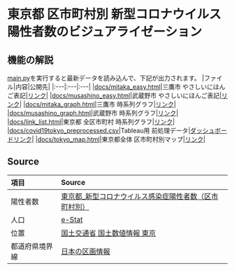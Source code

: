 # 東京都 区市町村別 新型コロナウイルス陽性者数のビジュアライゼーション
## 機能の解説
[main.py](https://github.com/Nobukuni-Hyakutake/covid19tokyo/blob/main/main.py)を実行すると最新データを読み込んで、下記が出力されます。
|ファイル|内容|公開先|
|:---|:---|:---|
|[docs/mitaka_easy.html](https://github.com/Nobukuni-Hyakutake/covid19tokyo/blob/main/docs/mitaka_easy.html)|三鷹市 やさしいにほんご表記|[リンク](https://nobukuni-hyakutake.github.io/covid19tokyo/mitaka_easy.html)|
|[docs/musashino_easy.html](https://github.com/Nobukuni-Hyakutake/covid19tokyo/blob/main/docs/musashino_easy.html)|武蔵野市 やさしいにほんご表記|[リンク](https://nobukuni-hyakutake.github.io/covid19tokyo/musashino_easy.html)|
|[docs/mitaka_graph.html](https://github.com/Nobukuni-Hyakutake/covid19tokyo/blob/main/docs/mitaka_graph.html)|三鷹市 時系列グラフ|[リンク](https://nobukuni-hyakutake.github.io/covid19tokyo/Mitaka_g.html)|
|[docs/musashino_graph.html](https://github.com/Nobukuni-Hyakutake/covid19tokyo/blob/main/docs/musashino_graph.html)|武蔵野市 時系列グラフ|[リンク](https://nobukuni-hyakutake.github.io/covid19tokyo/Musashino_g.html)|
|[docs/link_list.html](https://github.com/Nobukuni-Hyakutake/covid19tokyo/blob/main/docs/link_list.html)|東京都 全区市町村 時系列グラフ|[リンク](https://nobukuni-hyakutake.github.io/covid19tokyo/link_list.html)|
|[docs/covid19tokyo_preprocessed.csv](https://github.com/Nobukuni-Hyakutake/covid19tokyo/blob/main/docs/covid19tokyo_preprocessed.csv)|Tableau用 前処理データ|[ダッシュボードリンク](https://public.tableau.com/app/profile/hyakutake/viz/32100/DB)|
|[docs/tokyo_map.html](https://github.com/Nobukuni-Hyakutake/covid19tokyo/blob/main/docs/tokyo_map.html)|東京都全体 区市町村別マップ|[リンク](https://nobukuni-hyakutake.github.io/covid19tokyo/tokyo_map.html)|
## Source
|項目|Source|
|:---|:---|
|陽性者数|[東京都_新型コロナウイルス感染症陽性者数（区市町村別）](https://catalog.data.metro.tokyo.lg.jp/dataset/t000010d0000000085/resource/d7b09ad5-077e-403b-b9ba-3f56bcaa55f2)|
|人口|[e-Stat](https://www.e-stat.go.jp)|
|位置|[国土交通省 国土数値情報 東京](https://nlftp.mlit.go.jp/ksj/gml/datalist/KsjTmplt-P34.html#prefecture13)|
|都道府県境界線|[日本の区画情報](https://github.com/kokubonatsumi/Japanmap)|
